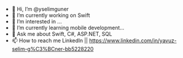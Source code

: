 - 👋 Hi, I’m @yselimguner
- 🔭 I’m currently working on Swift
- 👀 I’m interested in ...
- 🌱 I’m currently learning mobile development...
- 💬 Ask me about Swift, C#, ASP.NET, SQL
- 📫 How to reach me LinkedIn || https://www.linkedin.com/in/yavuz-selim-g%C3%BCner-bb5228220

<!---
yselimguner/yselimguner is a ✨ special ✨ repository because its `README.md` (this file) appears on your GitHub profile.
You can click the Preview link to take a look at your changes.
--->
